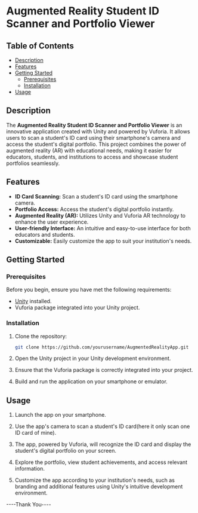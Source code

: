 # Augmented Reality Student ID Scanner and Portfolio Viewer

## Table of Contents

- [Description](#description)
- [Features](#features)
- [Getting Started](#getting-started)
  - [Prerequisites](#prerequisites)
  - [Installation](#installation)
- [Usage](#usage)

## Description

The **Augmented Reality Student ID Scanner and Portfolio Viewer** is an innovative application created with Unity and powered by Vuforia. It allows users to scan a student's ID card using their smartphone's camera and access the student's digital portfolio. This project combines the power of augmented reality (AR) with educational needs, making it easier for educators, students, and institutions to access and showcase student portfolios seamlessly.

## Features

- **ID Card Scanning:** Scan a student's ID card using the smartphone camera.
- **Portfolio Access:** Access the student's digital portfolio instantly.
- **Augmented Reality (AR):** Utilizes Unity and Vuforia AR technology to enhance the user experience.
- **User-friendly Interface:** An intuitive and easy-to-use interface for both educators and students.
- **Customizable:** Easily customize the app to suit your institution's needs.

## Getting Started

### Prerequisites

Before you begin, ensure you have met the following requirements:

- [Unity](https://unity.com/) installed.
- Vuforia package integrated into your Unity project.

### Installation

1. Clone the repository:

   ```bash
   git clone https://github.com/yourusername/AugmentedRealityApp.git
   ```

2. Open the Unity project in your Unity development environment.

3. Ensure that the Vuforia package is correctly integrated into your project.

4. Build and run the application on your smartphone or emulator.

## Usage

1. Launch the app on your smartphone.

2. Use the app's camera to scan a student's ID card(here it only scan one ID card of mine).

3. The app, powered by Vuforia, will recognize the ID card and display the student's digital portfolio on your screen.

4. Explore the portfolio, view student achievements, and access relevant information.

5. Customize the app according to your institution's needs, such as branding and additional features using Unity's intuitive development environment.


----Thank You----


